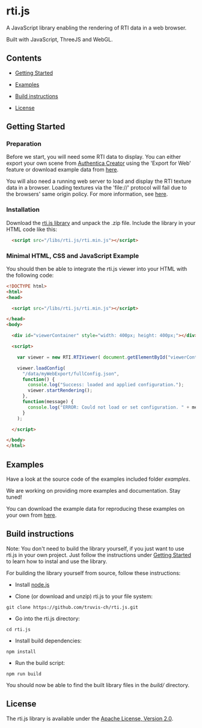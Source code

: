 # rti.js #

A JavaScript library enabling the rendering of RTI data in a web browser.

Built with JavaScript, ThreeJS and WebGL.


## Contents ##

- [Getting Started](#gettingStarted)

- [Examples](#Examples)

- [Build instructions](#Building)

- [License](#License)


## <a name="gettingStarted"></a> Getting Started ##

### Preparation ###

Before we start, you will need some RTI data to display.
You can either export your own scene from [Authentica Creator](https://truvis.ch/authentica-creator/) using the 'Export for Web' feature or download example data from [here](https://storage.googleapis.com/truvis-downloads-data/rtijs/rtijs-example-data.zip).


You will also need a running web server to load and display the RTI texture data in a browser. Loading textures via the 'file://' protocol will fail due to the browsers' same origin policy. For more information, see [here](https://threejs.org/docs/#manual/en/introduction/How-to-run-things-locally).



### Installation ###

Download the [rti.js library](https://storage.googleapis.com/truvis-downloads-data/rtijs/rti.js.zip) and unpack the .zip file.
Include the library in your HTML code like this:

```HTML
  <script src="/libs/rti.js/rti.min.js"></script>
```



### Minimal HTML, CSS and JavaScript Example ###

You should then be able to integrate the rti.js viewer into your HTML with the following code:

```HTML
<!DOCTYPE html>
<html>
<head>

  <script src="/libs/rti.js/rti.min.js"></script>

</head>
<body>

  <div id="viewerContainer" style="width: 400px; height: 400px;"></div>

  <script>

    var viewer = new RTI.RTIViewer( document.getElementById("viewerContainer") );

    viewer.loadConfig(
      "/data/myWebExport/fullConfig.json",
      function() {
        console.log("Success: loaded and applied configuration.");
        viewer.startRendering();
      },
      function(message) {
        console.log("ERROR: Could not load or set configuration. " + message);
      }
    );

  </script>

</body>
</html>
```


## <a name="Examples"></a> Examples ##

Have a look at the source code of the examples included folder *examples*.

We are working on providing more examples and documentation. Stay tuned!

You can download the example data for reproducing these examples on your own from [here](https://storage.googleapis.com/truvis-downloads-data/rtijs/rtijs-example-data.zip).



## <a name="Building"></a> Build instructions ##

Note: You don't need to build the library yourself, if you just want to use rti.js in your own project. Just follow the instructions under [Getting Started](#gettingStarted) to learn how to instal and use the library.

For building the library yourself from source, follow these instructions:

- Install [node.js](https://nodejs.org/)

- Clone (or download and unzip) rti.js to your file system:
```
git clone https://github.com/truvis-ch/rti.js.git
```

- Go into the rti.js directory:
```
cd rti.js
```

- Install build dependencies:
```
npm install
```

- Run the build script:
```
npm run build
```

You should now be able to find the built library files in the *build/* directory.


## <a name="License"></a> License ##

The rti.js library is available under the [Apache License, Version 2.0](http://www.apache.org/licenses/LICENSE-2.0).
